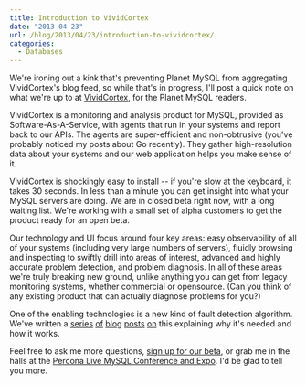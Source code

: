 ```yaml
---
title: Introduction to VividCortex
date: "2013-04-23"
url: /blog/2013/04/23/introduction-to-vividcortex/
categories:
  - Databases
---
```

We're ironing out a kink that's preventing Planet MySQL from aggregating VividCortex's blog feed, so while that's in progress, I'll post a quick note on what we're up to at [VividCortex][1], for the Planet MySQL readers.

VividCortex is a monitoring and analysis product for MySQL, provided as Software-As-A-Service, with agents that run in your systems and report back to our APIs. The agents are super-efficient and non-obtrusive (you've probably noticed my posts about Go recently). They gather high-resolution data about your systems and our web application helps you make sense of it.

VividCortex is shockingly easy to install -- if you're slow at the keyboard, it takes 30 seconds. In less than a minute you can get insight into what your MySQL servers are doing. We are in closed beta right now, with a long waiting list. We're working with a small set of alpha customers to get the product ready for an open beta.

Our technology and UI focus around four key areas: easy observability of all of your systems (including very large numbers of servers), fluidly browsing and inspecting to swiftly drill into areas of interest, advanced and highly accurate problem detection, and problem diagnosis. In all of these areas we're truly breaking new ground, unlike anything you can get from legacy monitoring systems, whether commercial or opensource. (Can you think of any existing product that can actually diagnose problems for you?)

One of the enabling technologies is a new kind of fault detection algorithm. We've written a [series][2] [of][3] [blog][4] [posts][5] [on][6] this explaining why it's needed and how it works.

Feel free to ask me more questions, [sign up for our beta][7], or grab me in the halls at the [Percona Live MySQL Conference and Expo][8]. I'd be glad to tell you more.

 [1]: https://vividcortex.com/
 [2]: https://vividcortex.comhttp://www.xaprb.com/blog/2013/04/08/why-you-should-almost-never-alert-on-thresholds/
 [3]: https://vividcortex.comhttp://www.xaprb.com/blog/2013/04/09/a-sure-fire-recipe-for-monitoring-disaster/
 [4]: https://vividcortex.comhttp://www.xaprb.com/blog/2013/04/10/2-reasons-why-threshold-based-monitoring-is-hopelessly-broken/
 [5]: https://vividcortex.comhttp://www.xaprb.com/blog/2013/04/16/does-it-really-matter-if-monitoring-isnt-built-for-humans/
 [6]: https://vividcortex.comhttp://www.xaprb.com/blog/2013/04/17/how-does-adaptive-fault-detection-work-does-it-really-eliminate-thresholds/
 [7]: https://vividcortex.com/sign-up/
 [8]: http://www.percona.com/live/mysql-conference-2013/
